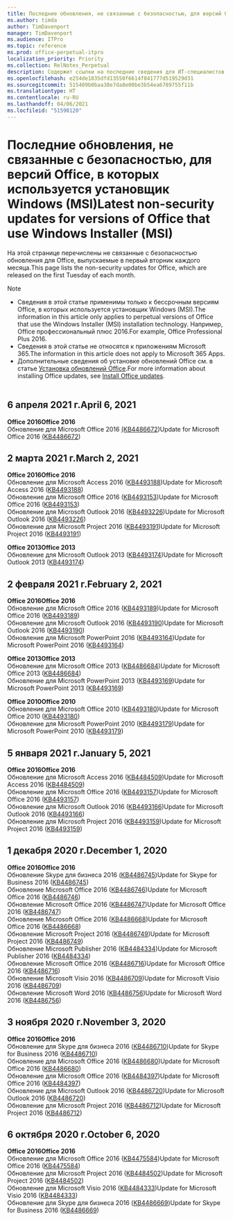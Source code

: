 ```yaml
---
title: Последние обновления, не связанные с безопасностью, для версий Office, в которых используется установщик Windows (MSI)
ms.author: timda
author: TimDavenport
manager: TimDavenport
ms.audience: ITPro
ms.topic: reference
ms.prod: office-perpetual-itpro
localization_priority: Priority
ms.collection: RelNotes_Perpetual
description: Содержит ссылки на последние сведения для ИТ-специалистов об обновлениях, не связанных с безопасностью, для бессрочных версий Office 2016, Office 2013 и Office 2010
ms.openlocfilehash: e254de1835dfd13550f6614f841777d519529d31
ms.sourcegitcommit: 515409b0baa38e7da8e00be3b54ea6789755f11b
ms.translationtype: HT
ms.contentlocale: ru-RU
ms.lasthandoff: 04/06/2021
ms.locfileid: "51598120"
---
```

# <a name="latest-non-security-updates-for-versions-of-office-that-use-windows-installer-msi"></a><span data-ttu-id="4d287-103">Последние обновления, не связанные с безопасностью, для версий Office, в которых используется установщик Windows (MSI)</span><span class="sxs-lookup"><span data-stu-id="4d287-103">Latest non-security updates for versions of Office that use Windows Installer (MSI)</span></span>

<span data-ttu-id="4d287-104">На этой странице перечислены не связанные с безопасностью обновления для Office, выпускаемые в первый вторник каждого месяца.</span><span class="sxs-lookup"><span data-stu-id="4d287-104">This page lists the non-security updates for Office, which are released on the first Tuesday of each month.</span></span>

> [!NOTE]
> - <span data-ttu-id="4d287-105">Сведения в этой статье применимы только к бессрочным версиям Office, в которых используется установщик Windows (MSI).</span><span class="sxs-lookup"><span data-stu-id="4d287-105">The information in this article only applies to perpetual versions of Office that use the Windows Installer (MSI) installation technology.</span></span> <span data-ttu-id="4d287-106">Например, Office профессиональный плюс 2016.</span><span class="sxs-lookup"><span data-stu-id="4d287-106">For example, Office Professional Plus 2016.</span></span>
> - <span data-ttu-id="4d287-107">Сведения в этой статье не относятся к приложениям Microsoft 365.</span><span class="sxs-lookup"><span data-stu-id="4d287-107">The information in this article does not apply to Microsoft 365 Apps.</span></span>
> - <span data-ttu-id="4d287-108">Дополнительные сведения об установке обновлений Office см. в статье [Установка обновлений Office](https://support.office.com/article/2ab296f3-7f03-43a2-8e50-46de917611c5).</span><span class="sxs-lookup"><span data-stu-id="4d287-108">For more information about installing Office updates, see [Install Office updates](https://support.office.com/article/2ab296f3-7f03-43a2-8e50-46de917611c5).</span></span>
<br/><br/>


## <a name="april-6-2021"></a><span data-ttu-id="4d287-109">6 апреля 2021 г.</span><span class="sxs-lookup"><span data-stu-id="4d287-109">April 6, 2021</span></span>
<span data-ttu-id="4d287-110">**Office 2016**</span><span class="sxs-lookup"><span data-stu-id="4d287-110">**Office 2016**</span></span><br/>
<span data-ttu-id="4d287-111">Обновление для Microsoft Office 2016 [(KB4486672](https://support.microsoft.com/help/4486672))</span><span class="sxs-lookup"><span data-stu-id="4d287-111">Update for Microsoft Office 2016 [(KB4486672](https://support.microsoft.com/help/4486672))</span></span> </br> 

## <a name="march-2-2021"></a><span data-ttu-id="4d287-112">2 марта 2021 г.</span><span class="sxs-lookup"><span data-stu-id="4d287-112">March 2, 2021</span></span>
<span data-ttu-id="4d287-113">**Office 2016**</span><span class="sxs-lookup"><span data-stu-id="4d287-113">**Office 2016**</span></span><br/>
<span data-ttu-id="4d287-114">Обновление для Microsoft Access 2016 ([KB4493188](https://support.microsoft.com/help/4493188))</span><span class="sxs-lookup"><span data-stu-id="4d287-114">Update for Microsoft Access 2016 ([KB4493188](https://support.microsoft.com/help/4493188))</span></span> </br> <span data-ttu-id="4d287-115">Обновление для Microsoft Office 2016 ([KB4493153](https://support.microsoft.com/help/4493153))</span><span class="sxs-lookup"><span data-stu-id="4d287-115">Update for Microsoft Office 2016 ([KB4493153](https://support.microsoft.com/help/4493153))</span></span> </br> <span data-ttu-id="4d287-116">Обновление для Microsoft Outlook 2016 ([KB4493226](https://support.microsoft.com/help/4493226))</span><span class="sxs-lookup"><span data-stu-id="4d287-116">Update for Microsoft Outlook 2016 ([KB4493226](https://support.microsoft.com/help/4493226))</span></span> </br> <span data-ttu-id="4d287-117">Обновление для Microsoft Project 2016 ([KB4493191](https://support.microsoft.com/help/4493191))</span><span class="sxs-lookup"><span data-stu-id="4d287-117">Update for Microsoft Project 2016 ([KB4493191](https://support.microsoft.com/help/4493191))</span></span> </br> 


<span data-ttu-id="4d287-118">**Office 2013**</span><span class="sxs-lookup"><span data-stu-id="4d287-118">**Office 2013**</span></span><br/>
<span data-ttu-id="4d287-119">Обновление для Microsoft Outlook 2013 ([KB4493174](https://support.microsoft.com/help/4493174))</span><span class="sxs-lookup"><span data-stu-id="4d287-119">Update for Microsoft Outlook 2013 ([KB4493174](https://support.microsoft.com/help/4493174))</span></span> </br> 


## <a name="february-2-2021"></a><span data-ttu-id="4d287-120">2 февраля 2021 г.</span><span class="sxs-lookup"><span data-stu-id="4d287-120">February 2, 2021</span></span>
<span data-ttu-id="4d287-121">**Office 2016**</span><span class="sxs-lookup"><span data-stu-id="4d287-121">**Office 2016**</span></span><br/>
<span data-ttu-id="4d287-122">Обновление для Microsoft Office 2016 ([KB4493189](https://support.microsoft.com/help/4493189))</span><span class="sxs-lookup"><span data-stu-id="4d287-122">Update for Microsoft Office 2016 ([KB4493189](https://support.microsoft.com/help/4493189))</span></span> </br> <span data-ttu-id="4d287-123">Обновление для Microsoft Outlook 2016 ([KB4493190](https://support.microsoft.com/help/4493190))</span><span class="sxs-lookup"><span data-stu-id="4d287-123">Update for Microsoft Outlook 2016 ([KB4493190](https://support.microsoft.com/help/4493190))</span></span> </br> <span data-ttu-id="4d287-124">Обновление для Microsoft PowerPoint 2016 ([KB4493164](https://support.microsoft.com/help/4493164))</span><span class="sxs-lookup"><span data-stu-id="4d287-124">Update for Microsoft PowerPoint 2016 ([KB4493164](https://support.microsoft.com/help/4493164))</span></span> </br> 

<span data-ttu-id="4d287-125">**Office 2013**</span><span class="sxs-lookup"><span data-stu-id="4d287-125">**Office 2013**</span></span><br/>
<span data-ttu-id="4d287-126">Обновление для Microsoft Office 2013 ([KB4486684](https://support.microsoft.com/help/4486684))</span><span class="sxs-lookup"><span data-stu-id="4d287-126">Update for Microsoft Office 2013 ([KB4486684](https://support.microsoft.com/help/4486684))</span></span> </br>
<span data-ttu-id="4d287-127">Обновление для Microsoft PowerPoint 2013 ([KB4493169](https://support.microsoft.com/help/4493169))</span><span class="sxs-lookup"><span data-stu-id="4d287-127">Update for Microsoft PowerPoint 2013 ([KB4493169](https://support.microsoft.com/help/4493169))</span></span> </br>

<span data-ttu-id="4d287-128">**Office 2010**</span><span class="sxs-lookup"><span data-stu-id="4d287-128">**Office 2010**</span></span><br/>
<span data-ttu-id="4d287-129">Обновление для Microsoft Office 2010 ([KB4493180](https://support.microsoft.com/help/4493180))</span><span class="sxs-lookup"><span data-stu-id="4d287-129">Update for Microsoft Office 2010 ([KB4493180](https://support.microsoft.com/help/4493180))</span></span> </br>
<span data-ttu-id="4d287-130">Обновление для Microsoft PowerPoint 2010 ([KB4493179](https://support.microsoft.com/help/4493179))</span><span class="sxs-lookup"><span data-stu-id="4d287-130">Update for Microsoft PowerPoint 2010 ([KB4493179](https://support.microsoft.com/help/4493179))</span></span></br>


## <a name="january-5-2021"></a><span data-ttu-id="4d287-131">5 января 2021 г.</span><span class="sxs-lookup"><span data-stu-id="4d287-131">January 5, 2021</span></span>
<span data-ttu-id="4d287-132">**Office 2016**</span><span class="sxs-lookup"><span data-stu-id="4d287-132">**Office 2016**</span></span></br>
<span data-ttu-id="4d287-133">Обновление для Microsoft Access 2016 ([KB4484509](https://support.microsoft.com/help/4484509))</span><span class="sxs-lookup"><span data-stu-id="4d287-133">Update for Microsoft Access 2016 ([KB4484509](https://support.microsoft.com/help/4484509))</span></span> </br>
<span data-ttu-id="4d287-134">Обновление для Microsoft Office 2016 ([KB4493157](https://support.microsoft.com/help/4493157))</span><span class="sxs-lookup"><span data-stu-id="4d287-134">Update for Microsoft Office 2016 ([KB4493157](https://support.microsoft.com/help/4493157))</span></span> </br>
<span data-ttu-id="4d287-135">Обновление для Microsoft Outlook 2016 ([KB4493166](https://support.microsoft.com/help/4493166))</span><span class="sxs-lookup"><span data-stu-id="4d287-135">Update for Microsoft Outlook 2016 ([KB4493166](https://support.microsoft.com/help/4493166))</span></span> </br>
<span data-ttu-id="4d287-136">Обновление для Microsoft Project 2016 ([KB4493159](https://support.microsoft.com/help/4493159))</span><span class="sxs-lookup"><span data-stu-id="4d287-136">Update for Microsoft Project 2016 ([KB4493159](https://support.microsoft.com/help/4493159))</span></span> </br>


## <a name="december-1-2020"></a><span data-ttu-id="4d287-137">1 декабря 2020 г.</span><span class="sxs-lookup"><span data-stu-id="4d287-137">December 1, 2020</span></span>
<span data-ttu-id="4d287-138">**Office 2016**</span><span class="sxs-lookup"><span data-stu-id="4d287-138">**Office 2016**</span></span><br/>
<span data-ttu-id="4d287-139">Обновление Skype для бизнеса 2016 ([KB4486745](https://support.microsoft.com/help/4486745))</span><span class="sxs-lookup"><span data-stu-id="4d287-139">Update for Skype for Business 2016 ([KB4486745](https://support.microsoft.com/help/4486745))</span></span> <br/>
<span data-ttu-id="4d287-140">Обновление Microsoft Office 2016 ([KB4486746](https://support.microsoft.com/help/4486746))</span><span class="sxs-lookup"><span data-stu-id="4d287-140">Update for Microsoft Office 2016 ([KB4486746](https://support.microsoft.com/help/4486746))</span></span> <br/> <span data-ttu-id="4d287-141">Обновление Microsoft Office 2016 ([KB4486747](https://support.microsoft.com/help/4486747))</span><span class="sxs-lookup"><span data-stu-id="4d287-141">Update for Microsoft Office 2016 ([KB4486747](https://support.microsoft.com/help/4486747))</span></span> <br/> <span data-ttu-id="4d287-142">Обновление Microsoft Office 2016 ([KB4486668](https://support.microsoft.com/help/4486668))</span><span class="sxs-lookup"><span data-stu-id="4d287-142">Update for Microsoft Office 2016 ([KB4486668](https://support.microsoft.com/help/4486668))</span></span> <br/>
<span data-ttu-id="4d287-143">Обновление Microsoft Project 2016 ([KB4486749](https://support.microsoft.com/help/4486749))</span><span class="sxs-lookup"><span data-stu-id="4d287-143">Update for Microsoft Project 2016 ([KB4486749](https://support.microsoft.com/help/4486749))</span></span> <br/> <span data-ttu-id="4d287-144">Обновление Microsoft Publisher 2016 ([KB4484334](https://support.microsoft.com/help/4484334))</span><span class="sxs-lookup"><span data-stu-id="4d287-144">Update for Microsoft Publisher 2016 ([KB4484334](https://support.microsoft.com/help/4484334))</span></span> <br/> <span data-ttu-id="4d287-145">Обновление Microsoft Office 2016 ([KB4486716](https://support.microsoft.com/help/4486716))</span><span class="sxs-lookup"><span data-stu-id="4d287-145">Update for Microsoft Office 2016 ([KB4486716](https://support.microsoft.com/help/4486716))</span></span> <br/> <span data-ttu-id="4d287-146">Обновление Microsoft Visio 2016 ([KB4486709](https://support.microsoft.com/help/4486709))</span><span class="sxs-lookup"><span data-stu-id="4d287-146">Update for Microsoft Visio 2016 ([KB4486709](https://support.microsoft.com/help/4486709))</span></span> <br/>
<span data-ttu-id="4d287-147">Обновление Microsoft Word 2016 ([KB4486756](https://support.microsoft.com/help/4486756))</span><span class="sxs-lookup"><span data-stu-id="4d287-147">Update for Microsoft Word 2016 ([KB4486756](https://support.microsoft.com/help/4486756))</span></span> <br/> 


## <a name="november-3-2020"></a><span data-ttu-id="4d287-148">3 ноября 2020 г.</span><span class="sxs-lookup"><span data-stu-id="4d287-148">November 3, 2020</span></span>
<span data-ttu-id="4d287-149">**Office 2016**</span><span class="sxs-lookup"><span data-stu-id="4d287-149">**Office 2016**</span></span><br/>
<span data-ttu-id="4d287-150">Обновление для Skype для бизнеса 2016 ([KB4486710](https://support.microsoft.com/help/4486710))</span><span class="sxs-lookup"><span data-stu-id="4d287-150">Update for Skype for Business 2016 ([KB4486710](https://support.microsoft.com/help/4486710))</span></span> <br/>
<span data-ttu-id="4d287-151">Обновление для Microsoft Office 2016 ([KB4486680](https://support.microsoft.com/help/4486680))</span><span class="sxs-lookup"><span data-stu-id="4d287-151">Update for Microsoft Office 2016 ([KB4486680](https://support.microsoft.com/help/4486680))</span></span> <br/>
<span data-ttu-id="4d287-152">Обновление для Microsoft Office 2016 ([KB4484397](https://support.microsoft.com/help/4484397))</span><span class="sxs-lookup"><span data-stu-id="4d287-152">Update for Microsoft Office 2016 ([KB4484397](https://support.microsoft.com/help/4484397))</span></span> <br/>
<span data-ttu-id="4d287-153">Обновление для Microsoft Outlook 2016 ([KB4486720](https://support.microsoft.com/help/4486720))</span><span class="sxs-lookup"><span data-stu-id="4d287-153">Update for Microsoft Outlook 2016 ([KB4486720](https://support.microsoft.com/help/4486720))</span></span> <br/>
<span data-ttu-id="4d287-154">Обновление для Microsoft Project 2016 ([KB4486712](https://support.microsoft.com/help/4486712))</span><span class="sxs-lookup"><span data-stu-id="4d287-154">Update for Microsoft Project 2016 ([KB4486712](https://support.microsoft.com/help/4486712))</span></span> <br/>


## <a name="october-6-2020"></a><span data-ttu-id="4d287-155">6 октября 2020 г.</span><span class="sxs-lookup"><span data-stu-id="4d287-155">October 6, 2020</span></span>
<span data-ttu-id="4d287-156">**Office 2016**</span><span class="sxs-lookup"><span data-stu-id="4d287-156">**Office 2016**</span></span><br/>
<span data-ttu-id="4d287-157">Обновление для Microsoft Office 2016 ([KB4475584](https://support.microsoft.com/help/4475584))</span><span class="sxs-lookup"><span data-stu-id="4d287-157">Update for Microsoft Office 2016 ([KB4475584](https://support.microsoft.com/help/4475584))</span></span><br/>
<span data-ttu-id="4d287-158">Обновление для Microsoft Project 2016 ([KB4484502](https://support.microsoft.com/help/4484502))</span><span class="sxs-lookup"><span data-stu-id="4d287-158">Update for Microsoft Project 2016 ([KB4484502](https://support.microsoft.com/help/4484502))</span></span><br/>
<span data-ttu-id="4d287-159">Обновление для Microsoft Visio 2016 ([KB4484333](https://support.microsoft.com/help/4484333))</span><span class="sxs-lookup"><span data-stu-id="4d287-159">Update for Microsoft Visio 2016 ([KB4484333](https://support.microsoft.com/help/4484333))</span></span><br/>
<span data-ttu-id="4d287-160">Обновление для Skype для бизнеса 2016 ([KB4486669](https://support.microsoft.com/help/4486669))</span><span class="sxs-lookup"><span data-stu-id="4d287-160">Update for Skype for Business 2016 ([KB4486669](https://support.microsoft.com/help/4486669))</span></span><br/> 


</br>